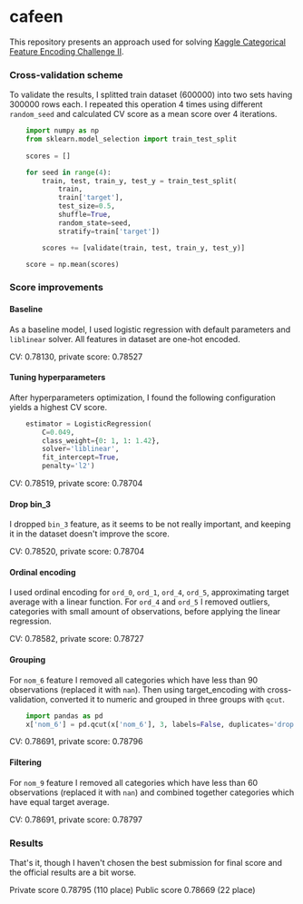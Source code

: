 # cafeen

This repository presents an approach used for solving [Kaggle Categorical Feature Encoding Challenge II](https://www.kaggle.com/c/cat-in-the-dat-ii).

### Cross-validation scheme

To validate the results, I splitted train dataset (600000) into two sets 
having 300000 rows each. I repeated this operation 4 times using 
different `random_seed` and calculated CV score as a mean score over 4 iterations. 

```python
    import numpy as np
    from sklearn.model_selection import train_test_split
        
    scores = []

    for seed in range(4):
        train, test, train_y, test_y = train_test_split(
            train, 
            train['target'],
            test_size=0.5,
            shuffle=True,
            random_state=seed,
            stratify=train['target'])

        scores += [validate(train, test, train_y, test_y)]

    score = np.mean(scores)
```
 
### Score improvements

#### Baseline

As a baseline model, I used logistic regression with default parameters and `liblinear` solver. 
All features in dataset are one-hot encoded.

CV: 0.78130, private score: 0.78527

#### Tuning hyperparameters

After hyperparameters optimization, I found the following configuration yields a highest CV score.

```python
    estimator = LogisticRegression(
        C=0.049,
        class_weight={0: 1, 1: 1.42},
        solver='liblinear',
        fit_intercept=True,
        penalty='l2')
```    

CV: 0.78519, private score: 0.78704

#### Drop bin_3

I dropped `bin_3` feature, as it seems to be not really important, and keeping
it in the dataset doesn't improve the score.

CV: 0.78520, private score: 0.78704

#### Ordinal encoding

I used ordinal encoding for `ord_0`, `ord_1`, `ord_4`, `ord_5`, approximating 
target average with a linear function. For `ord_4` and `ord_5` I removed outliers, 
categories with small amount of observations, before applying the linear regression. 

CV: 0.78582, private score: 0.78727

#### Grouping

For `nom_6` feature I removed all categories which have less than 90 observations (replaced it with `nan`).
Then using target_encoding with cross-validation, converted it to numeric and
grouped in three groups with `qcut`.

```python
    import pandas as pd
    x['nom_6'] = pd.qcut(x['nom_6'], 3, labels=False, duplicates='drop')
```

CV: 0.78691, private score: 0.78796

#### Filtering

For `nom_9` feature I removed all categories which have less than 60 observations (replaced it with `nan`)
and combined together categories which have equal target average. 

CV: 0.78691, private score: 0.78797

### Results

That's it, though I haven't chosen the best submission for final score and the official
results are a bit worse.

Private score 0.78795 (110 place)
Public score 0.78669 (22 place)
